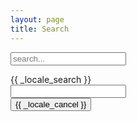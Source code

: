 ```yaml
---
layout: page
title: Search
---
```

<!-- Html Elements for Search -->
<div id="search-container">
<input type="text" id="search-input" placeholder="search...">
<ul id="results-container"></ul>
</div>

<!-- Script pointing to search-script.js -->
<script src="/path/to/search-script.js" type="text/javascript"></script>

<!-- Configuration -->
<script>
SimpleJekyllSearch({
  searchInput: document.getElementById('search-input'),
  resultsContainer: document.getElementById('results-container'),
  json: '/search.json'
})
</script>

<div class="search search--dark">
  <div class="main">
    <div class="search__header">{{ _locale_search }}</div>
    <div class="search-bar">
      <div class="search-box js-search-box">
        <div class="search-box__icon-search"><i class="fas fa-search"></i></div>
        <input type="text" />
        <div class="search-box__icon-clear js-icon-clear">
          <a><i class="fas fa-times"></i></a>
        </div>
      </div>
      <button class="button button--theme-dark button--pill search__cancel js-search-toggle">
        {{ _locale_cancel }}</button>
    </div>
    <div class="search-result js-search-result"></div>
  </div>
</div>
<script>{%- include search-providers/default/search.js -%}</script>